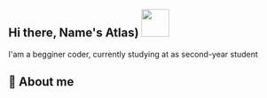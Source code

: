 <h2> Hi there, Name's Atlas) <img src="https://media.giphy.com/media/mGcNjsfWAjY5AEZNw6/giphy.gif" width="50"></h2>
I'am a begginer coder, currently studying at <college name='NKEiVT' /> as second-year student

## 📌 About me
